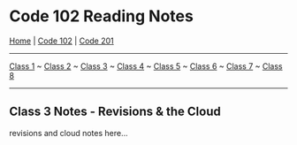 # Code 102 Reading Notes

[Home](README.md) | [Code 102](https://melanie-johnston.github.io/reading-notes/102/home102.md) | [Code 201](https://melanie-johnston.github.io/reading-notes/201/home201.md)

---

[Class 1](https://melanie-johnston.github.io/reading-notes/102/class1) ~
[Class 2](https://melanie-johnston.github.io/reading-notes/102/class2.md) ~
[Class 3](https://melanie-johnston.github.io/reading-notes/102/class3.md) ~
[Class 4](https://melanie-johnston.github.io/reading-notes/102/class4.md) ~
[Class 5](https://melanie-johnston.github.io/reading-notes/102/class5.md) ~
[Class 6](https://melanie-johnston.github.io/reading-notes/102/class6.md) ~
[Class 7](https://melanie-johnston.github.io/reading-notes/102/class7.md) ~
[Class 8](https://melanie-johnston.github.io/reading-notes/102/class8.md) 

---

## Class 3 Notes - Revisions & the Cloud

revisions and cloud notes here...
